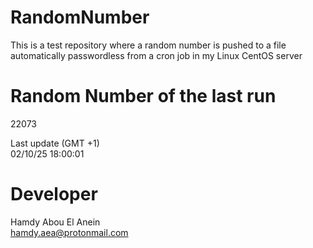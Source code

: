 # RandomNumber    
This is a test repository where a random number is pushed to a file automatically passwordless from a cron job in my Linux CentOS server    
# Random Number of the last run   
22073
      
Last update (GMT +1)    
02/10/25 18:00:01
# Developer    
Hamdy Abou El Anein   
hamdy.aea@protonmail.com
